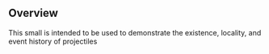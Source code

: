 ## Overview
This small is intended to be used to demonstrate the existence, locality, and event history of projectiles
